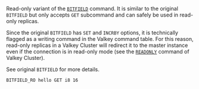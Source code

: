 Read-only variant of the [`BITFIELD`](../commands/bitfield.md) command.
It is similar to the original `BITFIELD` but only accepts `GET` subcommand and can safely be used in read-only replicas.

Since the original `BITFIELD` has `SET` and `INCRBY` options, it is technically flagged as a writing command in the Valkey command table.
For this reason, read-only replicas in a Valkey Cluster will redirect it to the master instance even if the connection is in read-only mode (see the [`READONLY`](../commands/readonly.md) command of Valkey Cluster).

See original `BITFIELD` for more details.

```
BITFIELD_RO hello GET i8 16
```

